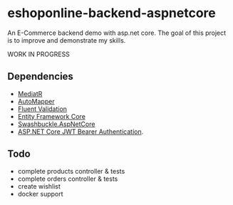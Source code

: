 # eshoponline-backend-aspnetcore
An E-Commerce backend demo with asp.net core.
The goal of this project is to improve and demonstrate my skills.

WORK IN PROGRESS

## Dependencies
- [MediatR](https://github.com/jbogard/MediatR)
- [AutoMapper](http://automapper.org)
- [Fluent Validation](https://github.com/JeremySkinner/FluentValidation)
- [Entity Framework Core](https://docs.microsoft.com/en-us/ef/)
- [Swashbuckle.AspNetCore](https://github.com/domaindrivendev/Swashbuckle.AspNetCore)
- [ASP.NET Core JWT Bearer Authentication](https://github.com/aspnet/Security/tree/master/src/Microsoft.AspNetCore.Authentication.JwtBearer).

## Todo
 - complete products controller & tests
 - complete orders controller & tests
 - create wishlist
 - docker support
